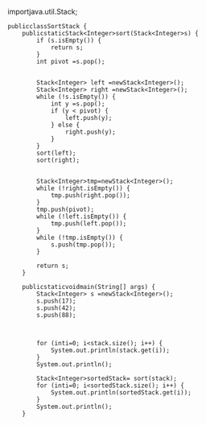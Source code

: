importjava.util.Stack;
	
	
	publicclassSortStack {
	    publicstaticStack<Integer>sort(Stack<Integer>s) {
	        if (s.isEmpty()) {
	            return s;
	        }
	        int pivot =s.pop();
	
	
	        Stack<Integer> left =newStack<Integer>();
	        Stack<Integer> right =newStack<Integer>();
	        while (!s.isEmpty()) {
	            int y =s.pop();
	            if (y < pivot) {
	                left.push(y);
	            } else {
	                right.push(y);
	            }
	        }
	        sort(left);
	        sort(right);
	
	
	        Stack<Integer>tmp=newStack<Integer>();
	        while (!right.isEmpty()) {
	            tmp.push(right.pop());
	        }
	        tmp.push(pivot);
	        while (!left.isEmpty()) {
	            tmp.push(left.pop());
	        }
	        while (!tmp.isEmpty()) {
	            s.push(tmp.pop());
	        }
	
	        return s;
	    }
	    
	    publicstaticvoidmain(String[] args) {
	        Stack<Integer> s =newStack<Integer>();
	        s.push(17);
	        s.push(42);
	        s.push(88);
	
	
	        
	        for (inti=0; i<stack.size(); i++) {
	            System.out.println(stack.get(i));
	        }
	        System.out.println();
	        
	        Stack<Integer>sortedStack= sort(stack);
	        for (inti=0; i<sortedStack.size(); i++) {
	            System.out.println(sortedStack.get(i));
	        }
	        System.out.println();
	    }

